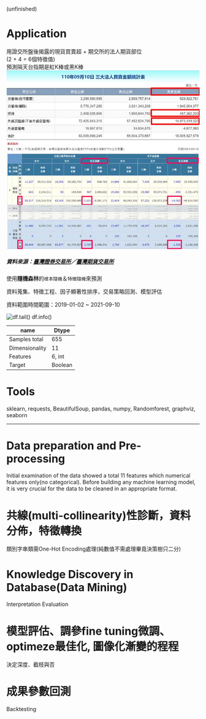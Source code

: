 (unfinished)
# Application

用證交所盤後揭露的現貨買賣超 + 期交所的法人期貨部位<br>
(2 + 4 = 6個特徵值)<br>
預測隔天台指期是紅K棒或黑K棒<br>
![](get_data_from.jpg)
##### 資料來源：[臺灣證券交易所](https://www.twse.com.tw/zh/page/trading/fund/BFI82U.html)／[臺灣期貨交易所](https://www.taifex.com.tw/cht/3/futContractsDate)

使用**隨機森林**的`樣本隨機`＆`特徵隨機`來預測

資料蒐集、特徵工程、因子顯著性排序，交易策略回測、模型評估

資料範圍時間範圍：2019-01-02 ~ 2021-09-10

![df.tail()](#)
df.info()

name | Dtype
---|---
Samples total | 655
Dimensionality | 11
Features | 6, int
Target | Boolean

# Tools
sklearn, requests, BeautifulSoup, pandas, numpy, Randomforest, graphviz, seaborn

<hr>

# Data preparation and Pre-processing
Initial examination of the data showed a total 11 features which numerical features only(no categorical). Before building any machine learning model, it is very crucial for the data to be cleaned in an appropriate format.

# 共線(multi-collinearity)性診斷，資料分佈，特徵轉換
類別字串類需One-Hot Encoding處理(純數值不需處理畢竟決策樹只二分)

# Knowledge Discovery in Database(Data Mining)
Interpretation Evaluation

# 模型評估、調參fine tuning微調、optimeze最佳化, 圖像化漸變的程程
決定深度、截枝與否

# 成果參數回測
Backtesting
